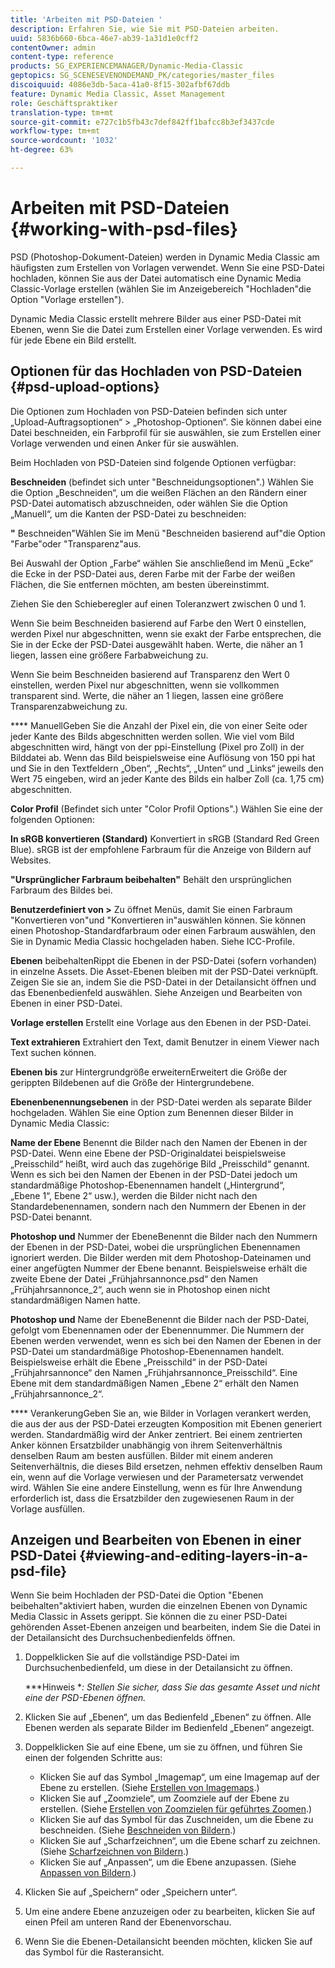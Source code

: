 ```yaml
---
title: 'Arbeiten mit PSD-Dateien '
description: Erfahren Sie, wie Sie mit PSD-Dateien arbeiten.
uuid: 5836b660-6bca-46e7-ab39-1a31d1e0cff2
contentOwner: admin
content-type: reference
products: SG_EXPERIENCEMANAGER/Dynamic-Media-Classic
geptopics: SG_SCENESEVENONDEMAND_PK/categories/master_files
discoiquuid: 4086e3db-5aca-41a0-8f15-302afbf67ddb
feature: Dynamic Media Classic, Asset Management
role: Geschäftspraktiker
translation-type: tm+mt
source-git-commit: e727c1b5fb43c7def842ff1bafcc8b3ef3437cde
workflow-type: tm+mt
source-wordcount: '1032'
ht-degree: 63%

---
```



# Arbeiten mit PSD-Dateien {#working-with-psd-files}

PSD (Photoshop-Dokument-Dateien) werden in Dynamic Media Classic am häufigsten zum Erstellen von Vorlagen verwendet. Wenn Sie eine PSD-Datei hochladen, können Sie aus der Datei automatisch eine Dynamic Media Classic-Vorlage erstellen (wählen Sie im Anzeigebereich &quot;Hochladen&quot;die Option &quot;Vorlage erstellen&quot;).

Dynamic Media Classic erstellt mehrere Bilder aus einer PSD-Datei mit Ebenen, wenn Sie die Datei zum Erstellen einer Vorlage verwenden. Es wird für jede Ebene ein Bild erstellt.

## Optionen für das Hochladen von PSD-Dateien {#psd-upload-options}

Die Optionen zum Hochladen von PSD-Dateien befinden sich unter „Upload-Auftragsoptionen“ > „Photoshop-Optionen“. Sie können dabei eine Datei beschneiden, ein Farbprofil für sie auswählen, sie zum Erstellen einer Vorlage verwenden und einen Anker für sie auswählen.

Beim Hochladen von PSD-Dateien sind folgende Optionen verfügbar:

**Beschneiden**  (befindet sich unter &quot;Beschneidungsoptionen&quot;.) Wählen Sie die Option „Beschneiden“, um die weißen Flächen an den Rändern einer PSD-Datei automatisch abzuschneiden, oder wählen Sie die Option „Manuell“, um die Kanten der PSD-Datei zu beschneiden:

**&quot;** Beschneiden&quot;Wählen Sie im Menü &quot;Beschneiden basierend auf&quot;die Option &quot;Farbe&quot;oder &quot;Transparenz&quot;aus.

Bei Auswahl der Option „Farbe“ wählen Sie anschließend im Menü „Ecke“ die Ecke in der PSD-Datei aus, deren Farbe mit der Farbe der weißen Flächen, die Sie entfernen möchten, am besten übereinstimmt.

Ziehen Sie den Schieberegler auf einen Toleranzwert zwischen 0 und 1.

Wenn Sie beim Beschneiden basierend auf Farbe den Wert 0 einstellen, werden Pixel nur abgeschnitten, wenn sie exakt der Farbe entsprechen, die Sie in der Ecke der PSD-Datei ausgewählt haben. Werte, die näher an 1 liegen, lassen eine größere Farbabweichung zu.

Wenn Sie beim Beschneiden basierend auf Transparenz den Wert 0 einstellen, werden Pixel nur abgeschnitten, wenn sie vollkommen transparent sind. Werte, die näher an 1 liegen, lassen eine größere Transparenzabweichung zu.

**** ManuellGeben Sie die Anzahl der Pixel ein, die von einer Seite oder jeder Kante des Bilds abgeschnitten werden sollen. Wie viel vom Bild abgeschnitten wird, hängt von der ppi-Einstellung (Pixel pro Zoll) in der Bilddatei ab. Wenn das Bild beispielsweise eine Auflösung von 150 ppi hat und Sie in den Textfeldern „Oben“, „Rechts“, „Unten“ und „Links“ jeweils den Wert 75 eingeben, wird an jeder Kante des Bilds ein halber Zoll (ca. 1,75 cm) abgeschnitten.

**Color Profil** (Befindet sich unter &quot;Color Profil Options&quot;.) Wählen Sie eine der folgenden Optionen:

**In sRGB konvertieren (Standard)** Konvertiert in sRGB (Standard Red Green Blue). sRGB ist der empfohlene Farbraum für die Anzeige von Bildern auf Websites.

**&quot;Ursprünglicher Farbraum beibehalten&quot;** Behält den ursprünglichen Farbraum des Bildes bei.

**Benutzerdefiniert von >** Zu öffnet Menüs, damit Sie einen Farbraum &quot;Konvertieren von&quot;und &quot;Konvertieren in&quot;auswählen können. Sie können einen Photoshop-Standardfarbraum oder einen Farbraum auswählen, den Sie in Dynamic Media Classic hochgeladen haben. Siehe ICC-Profile.

**Ebenen** beibehaltenRippt die Ebenen in der PSD-Datei (sofern vorhanden) in einzelne Assets. Die Asset-Ebenen bleiben mit der PSD-Datei verknüpft. Zeigen Sie sie an, indem Sie die PSD-Datei in der Detailansicht öffnen und das Ebenenbedienfeld auswählen. Siehe Anzeigen und Bearbeiten von Ebenen in einer PSD-Datei.

**Vorlage erstellen** Erstellt eine Vorlage aus den Ebenen in der PSD-Datei.

**Text extrahieren** Extrahiert den Text, damit Benutzer in einem Viewer nach Text suchen können.

**Ebenen bis** zur Hintergrundgröße erweiternErweitert die Größe der gerippten Bildebenen auf die Größe der Hintergrundebene.

**Ebenenbenennungsebenen** in der PSD-Datei werden als separate Bilder hochgeladen. Wählen Sie eine Option zum Benennen dieser Bilder in Dynamic Media Classic:

**Name der Ebene** Benennt die Bilder nach den Namen der Ebenen in der PSD-Datei. Wenn eine Ebene der PSD-Originaldatei beispielsweise „Preisschild“ heißt, wird auch das zugehörige Bild „Preisschild“ genannt. Wenn es sich bei den Namen der Ebenen in der PSD-Datei jedoch um standardmäßige Photoshop-Ebenennamen handelt („Hintergrund“, „Ebene 1“, Ebene 2“ usw.), werden die Bilder nicht nach den Standardebenennamen, sondern nach den Nummern der Ebenen in der PSD-Datei benannt.

**Photoshop und** Nummer der EbeneBenennt die Bilder nach den Nummern der Ebenen in der PSD-Datei, wobei die ursprünglichen Ebenennamen ignoriert werden. Die Bilder werden mit dem Photoshop-Dateinamen und einer angefügten Nummer der Ebene benannt. Beispielsweise erhält die zweite Ebene der Datei „Frühjahrsannonce.psd“ den Namen „Frühjahrsannonce_2“, auch wenn sie in Photoshop einen nicht standardmäßigen Namen hatte.

**Photoshop und** Name der EbeneBenennt die Bilder nach der PSD-Datei, gefolgt vom Ebenennamen oder der Ebenennummer. Die Nummern der Ebenen werden verwendet, wenn es sich bei den Namen der Ebenen in der PSD-Datei um standardmäßige Photoshop-Ebenennamen handelt. Beispielsweise erhält die Ebene „Preisschild“ in der PSD-Datei „Frühjahrsannonce“ den Namen „Frühjahrsannonce_Preisschild“. Eine Ebene mit dem standardmäßigen Namen „Ebene 2“ erhält den Namen „Frühjahrsannonce_2“.

**** VerankerungGeben Sie an, wie Bilder in Vorlagen verankert werden, die aus der aus der PSD-Datei erzeugten Komposition mit Ebenen generiert werden. Standardmäßig wird der Anker zentriert. Bei einem zentrierten Anker können Ersatzbilder unabhängig von ihrem Seitenverhältnis denselben Raum am besten ausfüllen. Bilder mit einem anderen Seitenverhältnis, die dieses Bild ersetzen, nehmen effektiv denselben Raum ein, wenn auf die Vorlage verwiesen und der Parametersatz verwendet wird. Wählen Sie eine andere Einstellung, wenn es für Ihre Anwendung erforderlich ist, dass die Ersatzbilder den zugewiesenen Raum in der Vorlage ausfüllen.

## Anzeigen und Bearbeiten von Ebenen in einer PSD-Datei  {#viewing-and-editing-layers-in-a-psd-file}

Wenn Sie beim Hochladen der PSD-Datei die Option &quot;Ebenen beibehalten&quot;aktiviert haben, wurden die einzelnen Ebenen von Dynamic Media Classic in Assets gerippt. Sie können die zu einer PSD-Datei gehörenden Asset-Ebenen anzeigen und bearbeiten, indem Sie die Datei in der Detailansicht des Durchsuchenbedienfelds öffnen.

1. Doppelklicken Sie auf die vollständige PSD-Datei im Durchsuchenbedienfeld, um diese in der Detailansicht zu öffnen.

   ***Hinweis **: Stellen Sie sicher, dass Sie das gesamte Asset und nicht eine der PSD-Ebenen öffnen.*

1. Klicken Sie auf „Ebenen“, um das Bedienfeld „Ebenen“ zu öffnen. Alle Ebenen werden als separate Bilder im Bedienfeld „Ebenen“ angezeigt.
1. Doppelklicken Sie auf eine Ebene, um sie zu öffnen, und führen Sie einen der folgenden Schritte aus:

   * Klicken Sie auf das Symbol „Imagemap“, um eine Imagemap auf der Ebene zu erstellen. (Siehe [Erstellen von Imagemaps](creating-image-maps.md#creating_image_maps).)
   * Klicken Sie auf „Zoomziele“, um Zoomziele auf der Ebene zu erstellen. (Siehe [Erstellen von Zoomzielen für geführtes Zoomen](creating-zoom-targets-guided-zoom.md#creating_zoom_targets_for_guided_zoom).)
   * Klicken Sie auf das Symbol für das Zuschneiden, um die Ebene zu beschneiden. (Siehe [Beschneiden von Bildern](cropping-image.md#cropping_an_image).)
   * Klicken Sie auf „Scharfzeichnen“, um die Ebene scharf zu zeichnen. (Siehe [Scharfzeichnen von Bildern](sharpening-image.md#sharpening_an_image).)
   * Klicken Sie auf „Anpassen“, um die Ebene anzupassen. (Siehe [Anpassen von Bildern](adjusting-image.md#adjusting_an_image).)

1. Klicken Sie auf „Speichern“ oder „Speichern unter“.
1. Um eine andere Ebene anzuzeigen oder zu bearbeiten, klicken Sie auf einen Pfeil am unteren Rand der Ebenenvorschau.
1. Wenn Sie die Ebenen-Detailansicht beenden möchten, klicken Sie auf das Symbol für die Rasteransicht.

